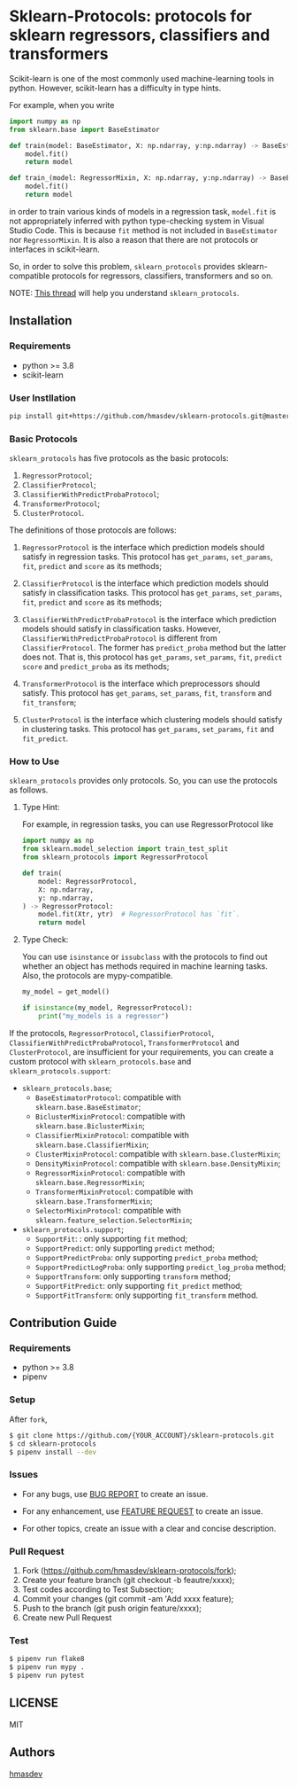 # Sklearn-Protocols: protocols for sklearn regressors, classifiers and transformers

Scikit-learn is one of the most commonly used machine-learning tools in python.
However, scikit-learn has a difficulty in type hints.

For example, when you write

```python
import numpy as np
from sklearn.base import BaseEstimator

def train(model: BaseEstimator, X: np.ndarray, y:np.ndarray) -> BaseEstimator:
    model.fit()
    return model

def train_(model: RegressorMixin, X: np.ndarray, y:np.ndarray) -> BaseEstimator:
    model.fit()
    return model
```

in order to train various kinds of models in a regression task, `model.fit` is not appropriately inferred with python type-checking system in Visual Studio Code.
This is because `fit` method is not included in `BaseEstimator` nor `RegressorMixin`.
It is also a reason that there are not protocols or interfaces in scikit-learn.

So, in order to solve this problem, `sklearn_protocols` provides sklearn-compatible protocols for regressors, classifiers, transformers and so on.

NOTE: [This thread](https://stackoverflow.com/a/60542986/165678329) will help you understand `sklearn_protocols`.

## Installation

### Requirements

- python >= 3.8
- scikit-learn

### User Instllation

```bash
pip install git+https://github.com/hmasdev/sklearn-protocols.git@master
```

### Basic Protocols

`sklearn_protocols` has five protocols as the basic protocols:

1. `RegressorProtocol`;
2. `ClassifierProtocol`;
3. `ClassifierWithPredictProbaProtocol`;
4. `TransformerProtocol`;
5. `ClusterProtocol`.

The definitions of those protocols are follows:

1. `RegressorProtocol` is the interface which prediction models should satisfy in regression tasks. This protocol has `get_params`, `set_params`, `fit`, `predict` and `score` as its methods;

2. `ClassifierProtocol` is the interface which prediction models should satisfy in classification tasks. This protocol has `get_params`, `set_params`, `fit`, `predict` and `score` as its methods;

3. `ClassifierWithPredictProbaProtocol` is the interface which prediction models should satisfy in classification tasks. However, `ClassifierWithPredictProbaProtocol` is different from `ClassifierProtocol`. The former has `predict_proba` method but the latter does not. That is, this protocol has `get_params`, `set_params`, `fit`, `predict` `score` and `predict_proba` as its methods;

4. `TransformerProtocol` is the interface which preprocessors should satisfy. This protocol has `get_params`, `set_params`, `fit`, `transform` and `fit_transform`;

5. `ClusterProtocol` is the interface which clustering models should satisfy in clustering tasks. This protocol has `get_params`, `set_params`, `fit` and `fit_predict`.

### How to Use

`sklearn_protocols` provides only protocols.
So, you can use the protocols as follows.

1. Type Hint:

   For example, in regression tasks, you can use RegressorProtocol like

   ```python
   import numpy as np
   from sklearn.model_selection import train_test_split
   from sklearn_protocols import RegressorProtocol

   def train(
       model: RegressorProtocol,
       X: np.ndarray,
       y: np.ndarray,
   ) -> RegressorProtocol:
       model.fit(Xtr, ytr)  # RegressorProtocol has `fit`.
       return model
   ```

2. Type Check:

   You can use `isinstance` or `issubclass` with the protocols to find out whether an object has methods required in machine learning tasks.
   Also, the protocols are mypy-compatible.

   ```python
   my_model = get_model()

   if isinstance(my_model, RegressorProtocol):
       print("my_models is a regressor")
   ```

If the protocols, `RegressorProtocol`, `ClassifierProtocol`, `ClassifierWithPredictProbaProtocol`, `TransformerProtocol` and `ClusterProtocol`, are insufficient for your requirements, you can create a custom protocol with `sklearn_protocols.base` and `sklearn_protocols.support`:

- `sklearn_protocols.base`;
  - `BaseEstimatorProtocol`: compatible with `sklearn.base.BaseEstimator`;
  - `BiclusterMixinProtocol`: compatible with `sklearn.base.BiclusterMixin`;
  - `ClassifierMixinProtocol`: compatible with `sklearn.base.ClassifierMixin`;
  - `ClusterMixinProtocol`: compatible with `sklearn.base.ClusterMixin`;
  - `DensityMixinProtocol`: compatible with `sklearn.base.DensityMixin`;
  - `RegressorMixinProtocol`: compatible with `sklearn.base.RegressorMixin`;
  - `TransformerMixinProtocol`: compatible with `sklearn.base.TransformerMixin`;
  - `SelectorMixinProtocol`: compatible with `sklearn.feature_selection.SelectorMixin`;
- `sklearn_protocols.support`;
  - `SupportFit`: : only supporting `fit` method;
  - `SupportPredict`: only supporting `predict` method;
  - `SupportPredictProba`: only supporting `predict_proba` method;
  - `SupportPredictLogProba`: only supporting `predict_log_proba` method;
  - `SupportTransform`: only supporting `transform` method;
  - `SupportFitPredict`: only supporting `fit_predict` method;
  - `SupportFitTransform`: only supporting `fit_transform` method.

## Contribution Guide

### Requirements

- python >= 3.8
- pipenv

### Setup

After `fork`,

```bash
$ git clone https://github.com/{YOUR_ACCOUNT}/sklearn-protocols.git
$ cd sklearn-protocols
$ pipenv install --dev
```

### Issues

- For any bugs, use [BUG REPORT](https://github.com/hmasdev/sklearn-protocols/issues/new?assignees=&labels=bug&template=bug_report.md&title=%5BBUG%5D) to create an issue.

- For any enhancement, use [FEATURE REQUEST](https://github.com/hmasdev/sklearn-protocols/issues/new?assignees=&labels=enhancement&template=feature_request.md&title=) to create an issue.

- For other topics, create an issue with a clear and concise description.

### Pull Request

1. Fork (https://github.com/hmasdev/sklearn-protocols/fork);
2. Create your feature branch (git checkout -b feautre/xxxx);
3. Test codes according to Test Subsection;
4. Commit your changes (git commit -am 'Add xxxx feature);
5. Push to the branch (git push origin feature/xxxx);
6. Create new Pull Request

### Test

```bash
$ pipenv run flake8
$ pipenv run mypy .
$ pipenv run pytest
```

## LICENSE

MIT

## Authors

[hmasdev](https://github.com/hmasdev)
